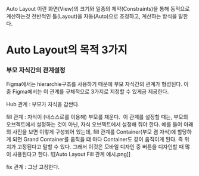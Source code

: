 Auto Layout 이란 화면(View)의 크기와 일종의 제약(Constraints)을 통해 동적으로 계산하는것 전반적인 틀(Layout)을 자동(Auto)으로 조정하고, 계산하는 방식을 말한다.

# Auto Layout의 목적 3가지
### 부모 자식간의 관계설정 
Figma에서는 hierarchie구조를 사용하기 때문에 부모 자식간의 관계가 형성된다. 이 중 Figma에서는 이 관계를 구체적으로 3가지로 지정할 수 있게금 제공한다.

Hub 관계 : 부모가 자식을 감싼다.  

fill 관계 : 자식이 (내스스로를 이용해) 부모를 채운다. 
이 관계를 설정할 때는, 부모의 오브젝트에서 설정하는 것이 아닌, 자식 오브젝트에서 설정해 줘야 한다. 
예를 들어 아래의 사진을 보면 이렇게 구성되어 있는데, fill 관계를 Container(부모 겸 자식)에 할당하게 되면 Grand Container를 움직을 떄 마다 Container도 같이 움직이게 된다. 즉 위치가 고정된다고 말할 수 있다. 그래서 이것은 모바일 디자인 중 버튼을 디자인할 때 많이 사용된다고 한다.
![[Auto Layout Fill 관계 예시.png]]

fix 관계 : 그냥 고정한다.

